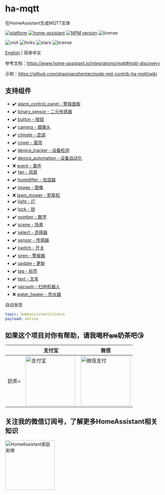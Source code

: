 # ha-mqtt
在HomeAssistant生成MQTT实体

[![platform](https://img.shields.io/badge/platform-Node--RED-red)](https://flows.nodered.org/node/node-red-contrib-ha-mqtt)
[![home-assistant](https://img.shields.io/badge/Home-Assistant-%23049cdb)](https://www.home-assistant.io/)
[![NPM version](https://img.shields.io/npm/v/node-red-contrib-ha-mqtt.svg?style=flat-square)](https://www.npmjs.com/package/node-red-contrib-ha-mqtt)
![license](https://img.shields.io/github/license/shaonianzhentan/node-red-contrib-ha-mqtt)

![visit](https://visitor-badge.laobi.icu/badge?page_id=shaonianzhentan.node-red-contrib-ha-mqtt&left_text=visit)
![forks](https://img.shields.io/github/forks/shaonianzhentan/node-red-contrib-ha-mqtt)
![stars](https://img.shields.io/github/stars/shaonianzhentan/node-red-contrib-ha-mqtt)
![license](https://img.shields.io/github/license/shaonianzhentan/node-red-contrib-ha-mqtt)

[English](README.md) | 简体中文

参考文档：https://www.home-assistant.io/integrations/mqtt#mqtt-discovery

示例：https://github.com/shaonianzhentan/node-red-contrib-ha-mqtt/wiki

## 支持组件
- ✔️  [alarm_control_panel - 警报面板](https://www.home-assistant.io/integrations/alarm_control_panel.mqtt/)
- ✔️  [binary_sensor - 二元传感器](https://www.home-assistant.io/integrations/binary_sensor.mqtt/)
- ✔️  [button - 按钮](https://www.home-assistant.io/integrations/button.mqtt/)
- ✔️  [camera - 摄像头](https://www.home-assistant.io/integrations/camera.mqtt/)
- ✔️  [climate - 空调](https://www.home-assistant.io/integrations/climate.mqtt/)
- ✔️  [cover - 窗帘](https://www.home-assistant.io/integrations/cover.mqtt/)
- ✔️  [device_tracker - 设备检测](https://www.home-assistant.io/integrations/device_tracker.mqtt/)
- ✔️  [device_automation - 设备自动化](https://www.home-assistant.io/integrations/device_trigger.mqtt/)
- ❌  [event - 事件](https://www.home-assistant.io/integrations/event.mqtt/)
- ✔️  [fan - 风扇](https://www.home-assistant.io/integrations/fan.mqtt/)
- ✔️  [humidifier - 加湿器](https://www.home-assistant.io/integrations/humidifier.mqtt/)
- ✔️  [image - 图像](https://www.home-assistant.io/integrations/image.mqtt/)
- ❌  [lawn_mower - 割草机](https://www.home-assistant.io/integrations/lawn_mower.mqtt/)
- ✔️  [light - 灯](https://www.home-assistant.io/integrations/light.mqtt/)
- ✔️  [lock - 锁](https://www.home-assistant.io/integrations/lock.mqtt/)
- ✔️  [number - 数字](https://www.home-assistant.io/integrations/number.mqtt/)
- ✔️  [scene - 场景](https://www.home-assistant.io/integrations/scene.mqtt/)
- ✔️  [select - 选择器](https://www.home-assistant.io/integrations/select.mqtt/)
- ✔️  [sensor - 传感器](https://www.home-assistant.io/integrations/sensor.mqtt/)
- ✔️  [switch - 开关](https://www.home-assistant.io/integrations/switch.mqtt/)
- ✔️  [siren - 警报器](https://www.home-assistant.io/integrations/siren.mqtt/)
- ✔️  [update - 更新](https://www.home-assistant.io/integrations/update.mqtt/)
- ✔️  [tag - 标签](https://www.home-assistant.io/integrations/tag.mqtt/)
- ✔️  [text - 文本](https://www.home-assistant.io/integrations/text.mqtt/)
- ✔️  [vacuum - 扫地机器人](https://www.home-assistant.io/integrations/vacuum.mqtt/)
- ❌  [water_heater - 热水器](https://www.home-assistant.io/integrations/water_heater.mqtt/)


自动发现
```yaml
topic: homeassistant/status
payload: online
```

## 如果这个项目对你有帮助，请我喝杯<del style="font-size: 14px;">咖啡</del>奶茶吧😘
|  |支付宝|微信|
|---|---|---|
奶茶= | <img src="https://cdn.jsdelivr.net/gh/shaonianzhentan/ha-docs@master/docs/img/alipay.png" align="left" height="160" width="160" alt="支付宝" title="支付宝">  |  <img src="https://cdn.jsdelivr.net/gh/shaonianzhentan/ha-docs@master/docs/img/wechat.png" height="160" width="160" alt="微信支付" title="微信">

## 关注我的微信订阅号，了解更多HomeAssistant相关知识
<img src="https://cdn.jsdelivr.net/gh/shaonianzhentan/ha-docs@master/docs/img/wechat-channel.png" height="160" alt="HomeAssistant家庭助理" title="HomeAssistant家庭助理"> 
